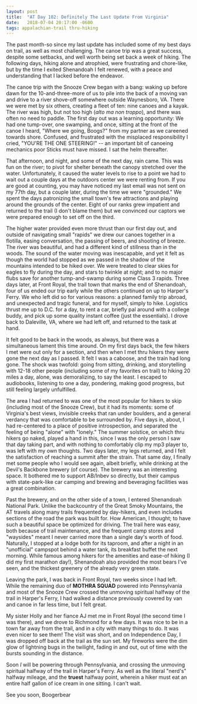 ```yaml
---
layout: post
title:  "AT Day 102: Definitely The Last Update From Virginia"
date:   2018-07-04 20:17:00 -0600
tags: appalachian-trail thru-hiking
---
```


The past month-so since my last update has included some of my best days on trail, as well as most challenging. The canoe trip was a great success, despite some setbacks, and well worth being set back a week of hiking. The following days, hiking alone and atrophied, were frustrating and chore-like, but by the time I exited Shenandoah I felt renewed, with a peace and understanding that I lacked before the endeavor.

The canoe trip with the Snooze Crew began with a bang: waking up before dawn for the 10-and-three-more of us to pile into the back of a moving van and drive to a river shove-off somewhere outside Waynesboro, VA. There we were met by six others, creating a fleet of ten: nine canoes and a kayak. The river was high, but not too high (_alto ma non troppo_), and there was often no need to paddle. The first day out was a learning opportunity: We had one tump-over, one swamping, and once, sitting at the front of the canoe I heard, "Where we going, Boogs?" from my partner as we careened towards shore. Confused, and frustrated with the misplaced responsibility I cried, "YOU'RE THE ONE STEERING!" -- an important bit of canoeing mechanics poor Sticks must have missed. I sat the helm thereafter.

That afternoon, and night, and some of the next day, rain came. This was fun on the river; to pivot for shelter beneath the canopy stretched over the water. Unfortunately, it caused the water levels to rise to a point we had to wait out a couple days at the outdoors center we were renting from. If you are good at counting, you may have noticed my last email was not sent on my 77th day, but a couple later, during the time we were "grounded." We spent the days patronizing the small town's few attractions and playing around the grounds of the center. Eight of our ranks grew impatient and returned to the trail (I don't blame them) but we convinced our captors we were prepared enough to set off on the third.

The higher water provided even more thrust than our first day out, and outside of navigating small "rapids" we drew our canoes together in a flotilla, easing conversation, the passing of beers, and shooting of breeze. The river was beautiful, and had a different kind of stillness than in the woods. The sound of the water moving was inescapable, and yet it felt as though the world had stopped as we passed in the shadow of the mountains intended to be hiked over. We were treated to clear skies for eagles to fly during the day, and stars to twinkle at night; and to no major flubs save for another tump-and-swamp during some Class 3 rapids. Three days later, at Front Royal, the trail town that marks the end of Shenandoah, four of us ended our trip early while the others continued on up to Harper's Ferry. We who left did so for various reasons: a planned family trip abroad, and unexpected and tragic funeral, and for myself, simply to hike. Logistics thrust me up to D.C. for a day, to rent a car, briefly pal around with a college buddy, and pick up some quality instant coffee (just the essentials). I drove back to Daleville, VA, where we had left off, and returned to the task at hand.

It felt good to be back in the woods, as always, but there was a simultaneous lament this time around. On my first days back, the few hikers I met were out only for a section, and then when I met thru hikers they were gone the next day as I passed. It felt I was a caboose, and the train had long gone. The shock was twofold: going from sitting, drinking, and storytelling with 12-18 other people (including some of my favorites on trail) to hiking 20 miles a day, alone, was demoralizing, to say the least. I escaped to audiobooks, listening to one a day, pondering, making good progress, but still feeling largely unfulfilled.

The area I had returned to was one of the most popular for hikers to skip (including most of the Snooze Crew), but it had its moments: some of Virginia's best views, invisible creeks that ran under boulders, and a general verdancy that was comfortable to be surrounded by. Five days in, about, I had re-centered to a place of positive introspection, and separated the feeling of being "alone" with "lonely." The summer solstice, on which thru hikers go naked, played a hand in this, since I was the only person I saw that day taking part, and with nothing to comfortably clip my mp3 player to, was left with my own thoughts. Two days later, my legs returned, and I felt the satisfaction of reaching a summit after the strain. That same day, I finally met some people who I would see again, albeit briefly, while drinking at the Devil's Backbone brewery (of course). The brewery was an interesting space. It bothered me to support AB/Inbev so directly, but their campus with state-park-like car camping and brewing and beveraging facilities was a great combination.

Past the brewery, and on the other side of a town, I entered Shenandoah National Park. Unlike the backcountry of the Great Smoky Mountains, the AT travels along many trails frequented by day-hikers, and even includes sections of the road the park was built for. How American, I thought; to have such a beautiful space be optimized for driving. The trail here was easy, both because of trail maintenance, and the frequent camp stores and "waysides" meant I never carried more than a single day's worth of food. Naturally, I stopped at a lodge both for its taproom, and after a night in an "unofficial" campspot behind a water tank, its breakfast buffet the next morning. While famous among hikers for the amenities and ease-of hiking (I did my first marathon day!), Shenandoah also provided the most bears I've seen, and the thickest greenery of the already very green state.

Leaving the park, I was back in Front Royal, two weeks since I had left. While the remaining duo of **MOTHRA SQUAD** powered into Pennsylvania and most of the Snooze Crew crossed the unmoving spiritual halfway of the trail in Harper's Ferry, I had walked a distance previously covered by van and canoe in far less time, but I felt great.

My sister Holly and her fiance AJ met me in Front Royal (the second time I was there), and we drove to Richmond for a few days. It was nice to be in a town far away from the trail, and in a city with many things to do. It was even nicer to see them! The visit was short, and on Independence Day, I was dropped off back at the trail as the sun set. My fireworks were the dim glow of lightning bugs in the twilight, fading in and out, out of time with the bursts sounding in the distance.

Soon _I_ will be powering through Pennsylvania, and crossing the unmoving spiritual halfway of the trail in Harper's Ferry. As well as the literal "nerd's" halfway mileage, and the **truest** halfway point, wherein a hiker must eat an entire half gallon of ice cream in one sitting. I can't wait.

See you soon,
Boogerbear
